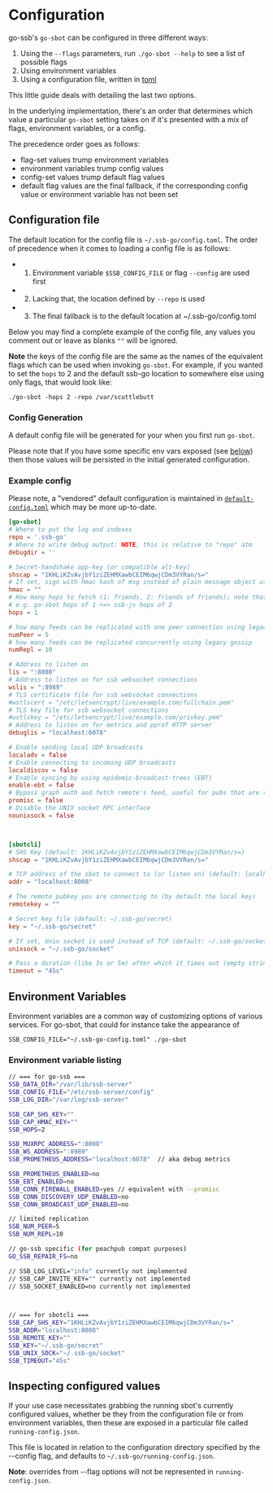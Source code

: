 <!--
SPDX-FileCopyrightText: 2023 The Go-SSB Authors

SPDX-License-Identifier: MIT
-->

# Configuration

go-ssb's `go-sbot` can be configured in three different ways:

1. Using the `--flags` parameters, run `./go-sbot --help` to see a list of possible flags
1. Using environment variables
1. Using a configuration file, written in [toml](https://en.wikipedia.org/wiki/TOML)

This little guide deals with detailing the last two options.

In the underlying implementation, there's an order that determines which value a particular `go-sbot`
setting takes on if it's presented with a mix of flags, environment variables, or a config.

The precedence order goes as follows:

* flag-set values trump environment variables
* environment variables trump config values
* config-set values trump default flag values
* default flag values are the final fallback, if the corresponding config value or environment variable has not been set

## Configuration file

The default location for the config file is `~/.ssb-go/config.toml`. The order
of precedence when it comes to loading a config file is as follows:

* 1. Environment variable `$SSB_CONFIG_FILE` or flag `--config` are used first
* 2. Lacking that, the location defined by `--repo` is used
* 3. The final fallback is to the default location at ~/.ssb-go/config.toml


Below you may find a complete example of the config file, any values you comment out or leave
as blanks `""` will be ignored.

**Note** the keys of the config file are the same as the names of the equivalent flags which
can be used when invoking `go-sbot`. For example, if you wanted to set the `hops` to 2 and the
default ssb-go location to somewhere else using only flags, that would look like:

```
./go-sbot -hops 2 -repo /var/scuttlebutt
```

### Config Generation

A default config file will be generated for your when you first run `go-sbot`.

Please note that if you have some specific env vars exposed (see
[below](#environment-variables)) then those values will be persisted in the
initial generated configuration.

### Example config

Please note, a "vendored" default configuration is maintained in
[`default-config.toml`](../cmd/go-sbot/default-config.toml) which may be more
up-to-date.

```toml
[go-sbot]
# Where to put the log and indexes
repo = '.ssb-go'
# Where to write debug output: NOTE, this is relative to "repo" atm
debugdir = ''

# Secret-handshake app-key (or compatible alt-key)
shscap = "1KHLiKZvAvjbY1ziZEHMXawbCEIM6qwjCDm3VYRan/s="
# If set, sign with hmac hash of msg instead of plain message object using this key
hmac = ""
# How many hops to fetch (1: friends, 2: friends of friends); note that a nodejs hops value needs to be decreased by one in go-sbot
# e.g. go-sbot hops of 1 <=> ssb-js hops of 2
hops = 1

# how many feeds can be replicated with one peer connection using legacy gossip (shouldn't be higher than numRepl)
numPeer = 5
# how many feeds can be replicated concurrently using legacy gossip
numRepl = 10

# Address to listen on
lis = ":8008"
# Address to listen on for ssb websocket connections
wslis = ":8989"
# TLS certificate file for ssb websocket connections
#wstlscert = "/etc/letsencrypt/live/example.com/fullchain.pem"
# TLS key file for ssb websocket connections
#wstlskey = "/etc/letsencrypt/live/example.com/privkey.pem"
# Address to listen on for metrics and pprof HTTP server
debuglis = "localhost:6078"

# Enable sending local UDP broadcasts
localadv = false
# Enable connecting to incoming UDP broadcasts
localdiscov = false
# Enable syncing by using epidemic-broadcast-trees (EBT)
enable-ebt = false
# Bypass graph auth and fetch remote's feed, useful for pubs that are restoring their data from peers. Caveats abound, however.
promisc = false
# Disable the UNIX socket RPC interface
nounixsock = false



[sbotcli]
# SHS Key (default: 1KHLiKZvAvjbY1ziZEHMXawbCEIM6qwjCDm3VYRan/s=)
shscap = "1KHLiKZvAvjbY1ziZEHMXawbCEIM6qwjCDm3VYRan/s="

# TCP address of the sbot to connect to (or listen on) (default: localhost:8008)
addr = "localhost:8008"

# The remote pubkey you are connecting to (by default the local key)
remotekey = ""

# Secret key file (default: ~/.ssb-go/secret)
key = "~/.ssb-go/secret"

# If set, Unix socket is used instead of TCP (default: ~/.ssb-go/socket)
unixsock = "~/.ssb-go/socket"

# Pass a duration (like 3s or 5m) after which it times out (empty string to disable) (default: 45s)
timeout = "45s"
```

## Environment Variables

Environment variables are a common way of customizing options of various
services. For go-sbot, that could for instance take the appearance of

```
SSB_CONFIG_FILE="~/.ssb-go-config.toml" ./go-sbot
```

### Environment variable listing

```sh
// === for go-ssb ===
SSB_DATA_DIR="/var/lib/ssb-server"
SSB_CONFIG_FILE="/etc/ssb-server/config"
SSB_LOG_DIR="/var/log/ssb-server"

SSB_CAP_SHS_KEY=""
SSB_CAP_HMAC_KEY=""
SSB_HOPS=2

SSB_MUXRPC_ADDRESS=":8008"
SSB_WS_ADDRESS=":8989"
SSB_PROMETHEUS_ADDRESS="localhost:6078"  // aka debug metrics

SSB_PROMETHEUS_ENABLED=no
SSB_EBT_ENABLED=no
SSB_CONN_FIREWALL_ENABLED=yes // equivalent with --promisc
SSB_CONN_DISCOVERY_UDP_ENABLED=no
SSB_CONN_BROADCAST_UDP_ENABLED=no

// limited replication
SSB_NUM_PEER=5
SSB_NUM_REPL=10

// go-ssb specific (for peachpub compat purposes)
GO_SSB_REPAIR_FS=no

// SSB_LOG_LEVEL="info" currently not implemented
// SSB_CAP_INVITE_KEY="" currently not implemented
// SSB_SOCKET_ENABLED=no currently not implemented



// === for sbotcli ===
SSB_CAP_SHS_KEY="1KHLiKZvAvjbY1ziZEHMXawbCEIM6qwjCDm3VYRan/s="
SSB_ADDR="localhost:8008"
SSB_REMOTE_KEY=""
SSB_KEY="~/.ssb-go/secret"
SSB_UNIX_SOCK="~/.ssb-go/socket"
SSB_TIMEOUT="45s"
```

## Inspecting configured values

If your use case necessitates grabbing the running sbot's currently configured values, whether
be they from the configuration file or from environment variables, then these are exposed in a
particular file called `running-config.json`.

This file is located in relation to the configuration directory specified by the --config flag,
and defaults to `~/.ssb-go/running-config.json`.

**Note**: overrides from --flag options will not be represented in `running-config.json`.
